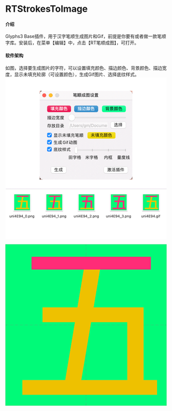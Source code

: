 # RTStrokesToImage

#### 介绍
Glyphs3 Base插件，用于汉字笔顺生成图片和Gif，前提是你要有或者做一款笔顺字库。安装后，在菜单【编辑】中，点击【RT笔顺成图】，可打开。

#### 软件架构
如图，选择要生成图片的字符，可以设置填充颜色、描边颜色、背景颜色、描边宽度，显示未填充轮廓（可设置颜色），生成Gif图片、选择底纹样式。
![输入图片说明](screenshot.png)

![输入图片说明](uni4E94.gif)
